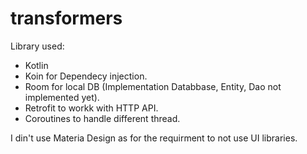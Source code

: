 # transformers

Library used:
* Kotlin
* Koin for Dependecy injection.
* Room for local DB (Implementation Databbase, Entity, Dao not implemented yet).
* Retrofit to workk with HTTP API.
* Coroutines to handle different thread.

I din't use Materia Design as for the requirment to not use UI libraries.


